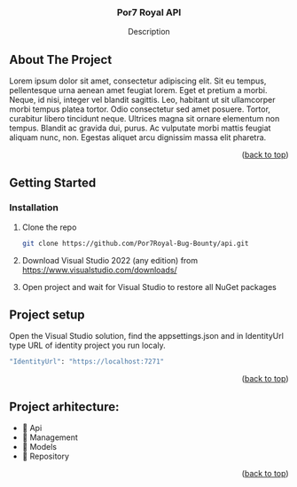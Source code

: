 




  <h3 align="center">Por7 Royal API</h3>

  <p align="center">
    Description
    
</div>


<!-- ABOUT THE PROJECT -->
## About The Project
Lorem ipsum dolor sit amet, consectetur adipiscing elit. Sit eu tempus, pellentesque urna aenean amet feugiat lorem. Eget et pretium a morbi. Neque, id nisi, integer vel blandit sagittis. Leo, habitant ut sit ullamcorper morbi tempus platea tortor. Odio consectetur sed amet posuere. Tortor, curabitur libero tincidunt neque. Ultrices magna sit ornare elementum non tempus. Blandit ac gravida dui, purus. Ac vulputate morbi mattis feugiat aliquam nunc, non. Egestas aliquet arcu dignissim massa elit pharetra. 

<p align="right">(<a href="#readme-top">back to top</a>)</p>



<!-- GETTING STARTED -->
## Getting Started


### Installation


1. Clone the repo 
   ```sh
   git clone https://github.com/Por7Royal-Bug-Bounty/api.git
   ```
2. Download Visual Studio 2022 (any edition) from https://www.visualstudio.com/downloads/

3. Open project and wait for Visual Studio to restore all NuGet packages

## Project setup

Open the Visual Studio solution, find the appsettings.json and in IdentityUrl type URL of identity project you run localy. 
```sh
"IdentityUrl": "https://localhost:7271"
 ```
<p align="right">(<a href="#readme-top">back to top</a>)</p>



<!-- Project arhitecture -->
## Project arhitecture:

- 📂 Api
- 📂 Management
- 📂 Models
- 📂 Repository


<p align="right">(<a href="#readme-top">back to top</a>)</p>






